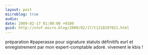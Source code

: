 ```yaml
---
layout: post
microblog: true
audio: 
date: 2009-02-17 01:00:00 +0100
guid: http://xtof.micro.blog/2009/02/17/t1218297021.html
---
```

préparation #paperasse pour signature statuts définitifs eurl et enregistrement par mon expert-comptable adoré. vivement le kbis !

